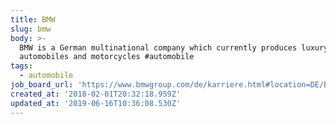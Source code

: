 ```yaml
---
title: BMW
slug: bmw
body: >-
  BMW is a German multinational company which currently produces luxury
  automobiles and motorcycles #automobile
tags:
  - automobile
job_board_url: 'https://www.bmwgroup.com/de/karriere.html#location=DE/Berlin'
created_at: '2018-02-01T20:32:18.959Z'
updated_at: '2019-06-16T10:36:08.530Z'
---
```


